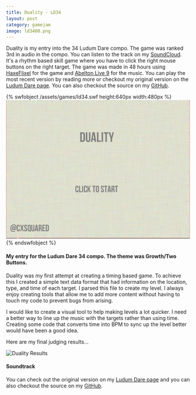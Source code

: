 ```yaml
---
title: Duality - LD34
layout: post
category: gamejam
image: ld3400.png
---
```


Duality is my entry into the 34 Ludum Dare compo. The game was ranked 3rd in audio in the compo. You can listen to the track on my [SoundCloud](). It's a rhythm based skill game where you have to click the right mouse buttons on the right target. The game was made in 48 hours using [HaxeFlixel](http://haxeflixel.com/) for the game and [Abelton Live 9](ableton.com) for the music. You can play the most recent version by reading more or checkout my original version on the [Ludum Dare page](http://ludumdare.com/compo/ludum-dare-34/?action=preview&uid=23711). You can also checkout the source on my [GitHub]().

{% swfobject /assets/games/ld34.swf height:640px width:480px %}<img src="/assets/ld3400.png">{% endswfobject %}

#### My entry for the Ludum Dare 34 compo. The theme was Growth/Two Buttons.

Duality was my first attempt at creating a timing based game. To achieve this I created a simple text data format that had information on the location, type, and time of each target. I parsed this file to create my level. I always enjoy creating tools that allow me to add more content without having to touch my code to prevent bugs from arising.

I would like to create a visual tool to help making levels a lot quicker. I need a better way to line up the music with the targets rather than using time. Creating some code that converts time into BPM to sync up the level better would have been a good idea.

Here are my final judging results...

![Duality Results]()

#### Soundtrack

You can check out the original version on my [Ludum Dare page](http://ludumdare.com/compo/ludum-dare-34/?action=preview&uid=23711) and you can also checkout the source on my [GitHub]().